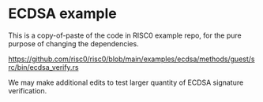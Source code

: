 # ECDSA example

This is a copy-of-paste of the code in RISC0 example repo, for the pure purpose of changing the dependencies.

https://github.com/risc0/risc0/blob/main/examples/ecdsa/methods/guest/src/bin/ecdsa_verify.rs

We may make additional edits to test larger quantity of ECDSA signature verification.